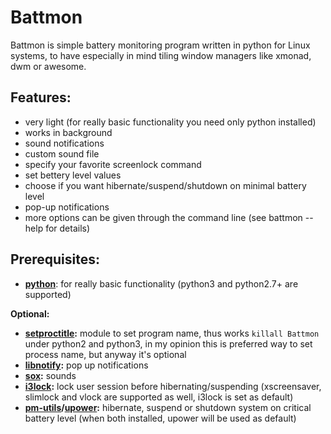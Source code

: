 Battmon
=======

Battmon is simple battery monitoring program written in python for Linux systems, to have especially in mind tiling window managers like xmonad, dwm or awesome.
## Features:
* very light (for really basic functionality you need only python installed)
* works in background
* sound notifications
* custom sound file
* specify your favorite screenlock command
* set bettery level values 
* choose if you want hibernate/suspend/shutdown on minimal battery level
* pop-up notifications
* more options can be given through the command line (see battmon --help for details)

## Prerequisites:
* **[python](http://python.org/download/)**: for really basic functionality (python3 and python2.7+ are supported)

**Optional:** 
* **[setproctitle](https://code.google.com/p/py-setproctitle/):** module to set program name, thus works `killall Battmon` under python2 and python3, 
in my opinion this is preferred way to set process name, but anyway it's optional  
* **[libnotify](https://developer.gnome.org/libnotify/):** pop up notifications
* **[sox](http://sox.sourceforge.net/):** sounds
* **[i3lock](http://i3wm.org/i3lock/):** lock user session before hibernating/suspending (xscreensaver, slimlock and vlock are supported as well, i3lock is set as default)
* **[pm-utils](http://pm-utils.freedesktop.org/wiki/)/[upower](http://upower.freedesktop.org/):** hibernate, suspend or shutdown system on critical battery level (when both installed, upower will be used as default)
